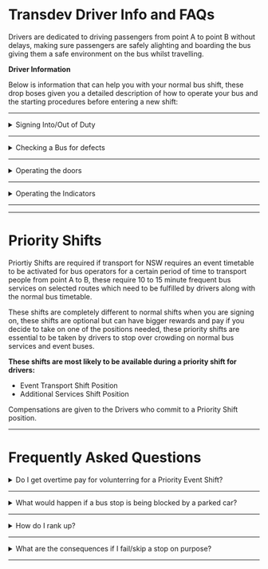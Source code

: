 # Transdev Driver Info and FAQs

Drivers are dedicated to driving passengers from point A to point B without delays, making sure passengers are safely alighting and boarding the bus giving them a safe environment on the bus whilst travelling. 

**Driver Information**

Below is information that can help you with your normal bus shift, these drop boses given you a detailed description of how to operate your bus and the starting procedures before entering a new shift:

----------------

<details>
<summary>Signing Into/Out of Duty</summary>
<br>
When Signing into duty, drivers should first check their shift paper for any notices and to see their shifts, drivers should not worry about logging when they start you shift as the game automatically log it in for you in our system server. 

When Signing out of duty, drivers should finalise their shift paper by 

Drivers should first check the exterior of the bus: 
- Checking the indicators
- Checking the doors work
- Checking around the buses exterior frame for damages
- Checking that the bus is clean on the inside
</details>

----------------

<details>
<summary>Checking a Bus for defects</summary>
<br>
Checking a bus for defects is important to give passengers a feeling that they are safe on the bus and that it is operational, checking for defects can be anything for faulty bus stop buttons and passenger bus doors. 

Drivers should first check the exterior of the bus: 
- Checking the indicators
- Checking the doors work
- Checking around the buses exterior frame for damages
- Checking that the bus is clean on the inside
</details>

----------------

<details>
<summary>Operating the doors</summary>
<br>
The doors can be operated by checking your driver dash or the driver control panel on the driver cab roof, the doors are labelled as doors and are also labelled as rear and front to help you with the door controls.

Drivers should check if the doors and closed before continuing to drive to the next stop or destination.
</details>


----------------

<details>
<summary>Operating the Indicators</summary>
<br>
The indicators are important when alighting and boarding passangers, the left indicator must be turned on when pulling to a bus stop and right to allow commuters to stop and allow you to exit the bus stop.

***Keybinds:***
 
`X` for Hazards
 
`Z` for Left
 
`C` for Right
</details>

----------------
----------------
# Priority Shifts

Priortiy Shifts are required if transport for NSW requires an event timetable to be activated for bus operators for a certain period of time to transport people from point A to B, these require 10 to 15 minute frequent bus services on selected routes which need to be fulfilled by drivers along with the normal bus timetable.


These shifts are completely different to normal shifts when you are signing on, these shifts are optional but can have bigger rewards and pay if you decide to take on one of the positions needed, these priority shifts are essential to be taken by drivers to stop over crowding on normal bus services and event buses.

**These shifts are most likely to be available during a priority shift for drivers:**

- Event Transport Shift Position
- Additional Services Shift Position

Compensations are given to the Drivers who commit to a Priority Shift position.

----------------

# Frequently Asked Questions

<details>
<summary>Do I get overtime pay for volunterring for a Priority Event Shift?</summary>
<br>
Yes, it will take 24 hours for it to apply to your balance.
</details>

----------------

<details>
<summary>What would happen if a bus stop is being blocked by a parked car?</summary>
<br>
Alight and board passangers firstly and then notify police about the illegally parked car, police will tow the car once you have notified them.
</details>

----------------

<details>
<summary>How do I rank up?</summary>
<br>
It depending on your acitivity and your duties you commit to, the Bus Operations Team makes that decision and tells the General Manager about it which will be considered effectively.
</details>

----------------

<details>
<summary>What are the consequences if I fail/skip a stop on purpose?</summary>
<br>
You will be given a warning about the incident and if you do it again, a possible demotion to transport officer of awaiting placement may be imminent.
</details>

----------------
